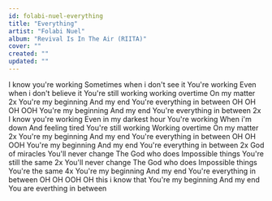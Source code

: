 ```yaml
---
id: folabi-nuel-everything
title: "Everything"
artist: "Folabi Nuel"
album: "Revival Is In The Air (RIITA)"
cover: ""
created: ""
updated: ""
---
```


I know you're working
Sometimes when i don't see it
You're working
Even when i don't believe it
You're still working
working overtime
On my matter
        2x
You're my beginning
And my end
You're everything in between
OH OH OH OOH
You're my beginning
And my end
You're everything in between
  2x
I know you're working
Even in my darkest hour
You're working
When i'm down
And feeling tired
You're still working
Working overtime
On my matter
        2x
You're my beginning
And my end
You're everything in between
OH OH OOH
You're my beginning
And my end
You're everything in between
   2x
God of miracles
You'll never change
The God who does
Impossible things
You're still the same
2x
You'll never change
The God who does
Impossible things
You're the same
4x
You're my beginning
And my end
You're everything in between
OH OH OOH
OH this i know that
You're my beginning
And my end
You are everthing in between